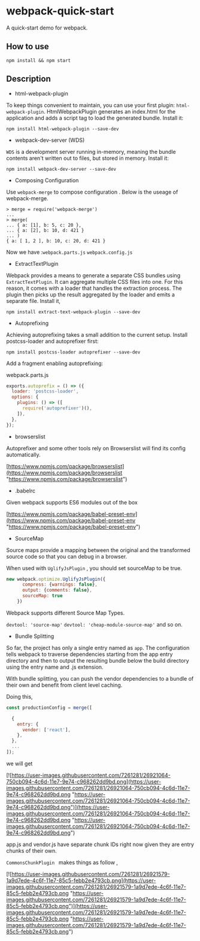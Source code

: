 # webpack-quick-start
A quick-start demo for webpack.

## How to use
`npm install && npm start`

## Description
- html-webpack-plugin

To keep things convenient to maintain, you can use your first plugin: `html-webpack-plugin`. HtmlWebpackPlugin generates an index.html for the application and adds a script tag to load the generated bundle. Install it:

`npm install html-webpack-plugin --save-dev`

- webpack-dev-server (WDS)

`WDS` is a development server running in-memory, meaning the bundle contents aren't written out to files, but stored in memory. Install it:

`npm install webpack-dev-server --save-dev`

- Composing Configuration

Use `webpack-merge` to compose configuration . Below is the useage of webpack-merge.

```shell
> merge = require('webpack-merge')
...
> merge(
... { a: [1], b: 5, c: 20 },
... { a: [2], b: 10, d: 421 }
... )
{ a: [ 1, 2 ], b: 10, c: 20, d: 421 }
```

Now we have :`webpack.parts.js`  `webpack.config.js`

- ExtractTextPlugin

Webpack provides a means to generate a separate CSS bundles using `ExtractTextPlugin`. It can aggregate multiple CSS files into one. For this reason, it comes with a loader that handles the extraction process. The plugin then picks up the result aggregated by the loader and emits a separate file. Install it,

`npm install extract-text-webpack-plugin --save-dev`

- Autoprefixing

Achieving autoprefixing takes a small addition to the current setup. Install postcss-loader and autoprefixer first:

`npm install postcss-loader autoprefixer --save-dev`

Add a fragment enabling autoprefixing:

webpack.parts.js

```javascript
exports.autoprefix = () => ({
  loader: 'postcss-loader',
  options: {
    plugins: () => ([
      require('autoprefixer')(),
    ]),
  },
});
```

- browserslist

Autoprefixer and some other tools rely on Browserslist will find its config automatically.

[https://www.npmjs.com/package/browserslist](https://www.npmjs.com/package/browserslist "https://www.npmjs.com/package/browserslist")

- .babelrc

Given webpack supports ES6 modules out of the box

[https://www.npmjs.com/package/babel-preset-env](https://www.npmjs.com/package/babel-preset-env "https://www.npmjs.com/package/babel-preset-env")

- SourceMap

Source maps  provide a mapping between the original and the transformed source code so that you can debug in a browser.

When used with  `UglifyJsPlugin` , you should set sourceMap to be true.
```javascript
new webpack.optimize.UglifyJsPlugin({
      compress: {warnings: false},
      output: {comments: false},
      sourceMap: true
    })
```

Webpack supports  different Source Map Types.

`devtool: 'source-map'`  `devtool: 'cheap-module-source-map'` and so on.

- Bundle Splitting

So far, the project has only a single entry named as `app`. The configuration tells webpack to traverse dependencies starting from the app entry directory and then to output the resulting bundle below the build directory using the entry name and .js extension.

With bundle splitting, you can push the vendor dependencies to a bundle of their own and benefit from client level caching.

Doing this,

```javascript
const productionConfig = merge([

  {
    entry: {
      vendor: ['react'],
    },
  },
  ...
]);
```
we will get

[![https://user-images.githubusercontent.com/7261281/26921064-750cb094-4c6d-11e7-9e74-c968262dd9bd.png](https://user-images.githubusercontent.com/7261281/26921064-750cb094-4c6d-11e7-9e74-c968262dd9bd.png "https://user-images.githubusercontent.com/7261281/26921064-750cb094-4c6d-11e7-9e74-c968262dd9bd.png")](https://user-images.githubusercontent.com/7261281/26921064-750cb094-4c6d-11e7-9e74-c968262dd9bd.png "https://user-images.githubusercontent.com/7261281/26921064-750cb094-4c6d-11e7-9e74-c968262dd9bd.png")

app.js and vendor.js have separate chunk IDs right now given they are entry chunks of their own.

`CommonsChunkPlugin ` makes things as follow ,

[![https://user-images.githubusercontent.com/7261281/26921579-1a9d7ede-4c6f-11e7-85c5-febb2e4793cb.png](https://user-images.githubusercontent.com/7261281/26921579-1a9d7ede-4c6f-11e7-85c5-febb2e4793cb.png "https://user-images.githubusercontent.com/7261281/26921579-1a9d7ede-4c6f-11e7-85c5-febb2e4793cb.png")](https://user-images.githubusercontent.com/7261281/26921579-1a9d7ede-4c6f-11e7-85c5-febb2e4793cb.png "https://user-images.githubusercontent.com/7261281/26921579-1a9d7ede-4c6f-11e7-85c5-febb2e4793cb.png")


